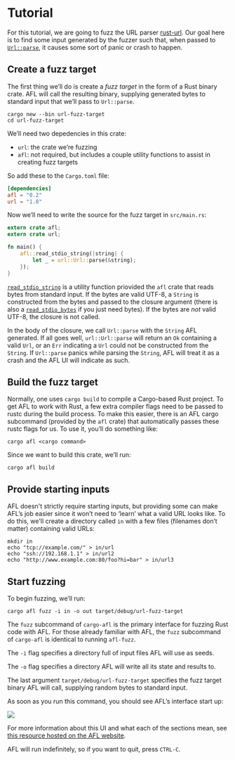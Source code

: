 # Tutorial

For this tutorial, we are going to fuzz the URL parser [rust-url][]. Our goal here is to find some input generated by the fuzzer such that, when passed to [`Url::parse`], it causes some sort of panic or crash to happen.

## Create a fuzz target

The first thing we’ll do is create a *fuzz target* in the form of a Rust binary crate. AFL will call the resulting binary, supplying generated bytes to standard input that we’ll pass to `Url::parse`.

```
cargo new --bin url-fuzz-target
cd url-fuzz-target
```

We’ll need two depedencies in this crate:

* `url`: the crate we’re fuzzing
* `afl`: not required, but includes a couple utility functions to assist in creating fuzz targets

So add these to the `Cargo.toml` file:

```toml
[dependencies]
afl = "0.2"
url = "1.0"
```

Now we’ll need to write the source for the fuzz target in `src/main.rs`:

```rust
extern crate afl;
extern crate url;

fn main() {
    afl::read_stdio_string(|string| {
        let _ = url::Url::parse(&string);
    });
}
```

[`read_stdio_string`](https://docs.rs/afl/*/afl/fn.read_stdio_string.html) is a utility function priovided the `afl` crate that reads bytes from standard input. If the bytes are valid UTF-8, a `String` is constructed from the bytes and passed to the closure argument (there is also a [`read_stdio_bytes`](https://docs.rs/afl/*/afl/fn.read_stdio_bytes.html) if you just need bytes). If the bytes are _not_ valid UTF-8, the closure is not called.

In the body of the closure, we call `Url::parse` with the `String` AFL generated. If all goes well, `url::Url::parse` will return an `Ok` containing a valid `Url`, or an `Err` indicating a `Url` could not be constructed from the `String`. If `Url::parse` panics while parsing the `String`, AFL will treat it as a crash and the AFL UI will indicate as such.

## Build the fuzz target

Normally, one uses `cargo build` to compile a Cargo-based Rust project. To get AFL to work with Rust, a few extra compiler flags need to be passed to rustc during the build process. To make this easier, there is an AFL cargo subcommand (provided by the `afl` crate) that automatically passes these rustc flags for us. To use it, you’ll do something like:

```
cargo afl <cargo command>
```

Since we want to build this crate, we’ll run:

```
cargo afl build
```

## Provide starting inputs

AFL doesn't strictly require starting inputs, but providing some can make AFL’s job easier since it won’t need to ‘learn’ what a valid URL looks like. To do this, we'll create a directory called `in` with a few files (filenames don’t matter) containing valid URLs:

```
mkdir in
echo "tcp://example.com/" > in/url
echo "ssh://192.168.1.1" > in/url2
echo "http://www.example.com:80/foo?hi=bar" > in/url3
```

## Start fuzzing

To begin fuzzing, we’ll run:

```
cargo afl fuzz -i in -o out target/debug/url-fuzz-target
```

The `fuzz` subcommand of `cargo-afl` is the primary interface for fuzzing Rust code with AFL. For those already familiar with AFL, the `fuzz` subcommand of `cargo-afl` is identical to running `afl-fuzz`.

The `-i` flag specifies a directory full of input files AFL will use as seeds.

The `-o` flag specifies a directory AFL will write all its state and results to.

The last argument `target/debug/url-fuzz-target` specifies the fuzz target binary AFL will call, supplying random bytes to standard input.

As soon as you run this command, you should see AFL’s interface start up:

![](https://raw.githubusercontent.com/rust-fuzz/afl.rs/master/etc/screencap.gif)

For more information about this UI and what each of the sections mean, see [this resource hosted on the AFL website](http://lcamtuf.coredump.cx/afl/status_screen.txt).

AFL will run indefinitely, so if you want to quit, press `CTRL-C`.

[`Url::parse`]: https://docs.rs/url/*/url/struct.Url.html#method.parse
[rust-url]: https://github.com/servo/rust-url
